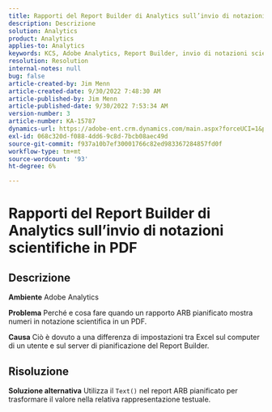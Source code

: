 ```yaml
---
title: Rapporti del Report Builder di Analytics sull’invio di notazioni scientifiche in PDF
description: Descrizione
solution: Analytics
product: Analytics
applies-to: Analytics
keywords: KCS, Adobe Analytics, Report Builder, invio di notazioni scientifiche, PDF, risoluzione dei problemi
resolution: Resolution
internal-notes: null
bug: false
article-created-by: Jim Menn
article-created-date: 9/30/2022 7:48:30 AM
article-published-by: Jim Menn
article-published-date: 9/30/2022 7:53:34 AM
version-number: 3
article-number: KA-15787
dynamics-url: https://adobe-ent.crm.dynamics.com/main.aspx?forceUCI=1&pagetype=entityrecord&etn=knowledgearticle&id=04646b45-9440-ed11-9db1-0022480866ad
exl-id: 068c320d-f088-4dd6-9c8d-7bcb08aec49d
source-git-commit: f937a10b7ef30001766c82ed983367284857fd0f
workflow-type: tm+mt
source-wordcount: '93'
ht-degree: 6%

---
```


# Rapporti del Report Builder di Analytics sull’invio di notazioni scientifiche in PDF

## Descrizione


<b>Ambiente</b>
Adobe Analytics

<b>Problema</b>
Perché e cosa fare quando un rapporto ARB pianificato mostra numeri in notazione scientifica in un PDF.

<b>Causa</b>
Ciò è dovuto a una differenza di impostazioni tra Excel sul computer di un utente e sul server di pianificazione del Report Builder.


## Risoluzione


<b>Soluzione alternativa</b>
Utilizza il `Text()` nel report ARB pianificato per trasformare il valore nella relativa rappresentazione testuale.
